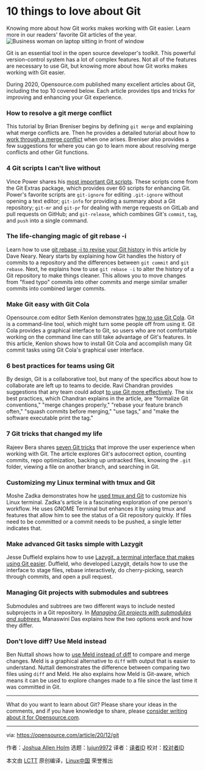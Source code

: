 [#]: collector: (lujun9972)
[#]: translator: (lxbwolf)
[#]: reviewer: ( )
[#]: publisher: ( )
[#]: url: ( )
[#]: subject: (10 things to love about Git)
[#]: via: (https://opensource.com/article/20/12/git)
[#]: author: (Joshua Allen Holm https://opensource.com/users/holmja)

10 things to love about Git
======
Knowing more about how Git works makes working with Git easier. Learn
more in our readers' favorite Git articles of the year.
![Business woman on laptop sitting in front of window][1]

Git is an essential tool in the open source developer's toolkit. This powerful version-control system has a lot of complex features. Not all of the features are necessary to use Git, but knowing more about how Git works makes working with Git easier.

During 2020, Opensource.com published many excellent articles about Git, including the top 10 covered below. Each article provides tips and tricks for improving and enhancing your Git experience.

### How to resolve a git merge conflict

This tutorial by Brian Breniser begins by defining `git merge` and explaining what merge conflicts are. Then he provides a detailed tutorial about how to [work through a merge conflict][2] when one arises. Breniser also provides a few suggestions for where you can go to learn more about resolving merge conflicts and other Git functions.

### 4 Git scripts I can't live without

Vince Power shares his [most important Git scripts][3]. These scripts come from the Git Extras package, which provides over 60 scripts for enhancing Git. Power's favorite scripts are `git-ignore` for editing `.git-ignore` without opening a text editor; `git-info` for providing a summary about a Git repository; `git-mr` and `git-pr` for dealing with merge requests on GitLab and pull requests on GitHub; and `git-release`, which combines Git's `commit`, `tag`, and `push` into a single command.

### The life-changing magic of git rebase -i

Learn how to use [git rebase -i to revise your Git history][4] in this article by Dave Neary. Neary starts by explaining how Git handles the history of commits to a repository and the differences between `git commit` and `git rebase`. Next, he explains how to use `git rebase -i` to alter the history of a Git repository to make things cleaner. This allows you to move changes from "fixed typo" commits into other commits and merge similar smaller commits into combined larger commits.

### Make Git easy with Git Cola

Opensource.com editor Seth Kenlon demonstrates [how to use Git Cola][5]. Git is a command-line tool, which might turn some people off from using it. Git Cola provides a graphical interface to Git, so users who are not comfortable working on the command line can still take advantage of Git's features. In this article, Kenlon shows how to install Git Cola and accomplish many Git commit tasks using Git Cola's graphical user interface.

### 6 best practices for teams using Git

By design, Git is a collaborative tool, but many of the specifics about how to collaborate are left up to teams to decide. Ravi Chandran provides suggestions that any team could adopt [to use Git more effectively][6]. The six best practices, which Chandran explains in the article, are "formalize Git conventions," "merge changes properly," "rebase your feature branch often," "squash commits before merging," "use tags," and "make the software executable print the tag."

### 7 Git tricks that changed my life

Rajeev Bera shares [seven Git tricks][7] that improve the user experience when working with Git. The article explores Git's autocorrect option, counting commits, repo optimization, backing up untracked files, knowing the `.git` folder, viewing a file on another branch, and searching in Git.

### Customizing my Linux terminal with tmux and Git

Moshe Zadka demonstrates how he [used tmux and Git][8] to customize his Linux terminal. Zadka's article is a fascinating exploration of one person's workflow. He uses GNOME Terminal but enhances it by using tmux and features that allow him to see the status of a Git repository quickly. If files need to be committed or a commit needs to be pushed, a single letter indicates that.

### Make advanced Git tasks simple with Lazygit

Jesse Duffield explains how to use [Lazygit, a terminal interface that makes using Git easier][9]. Duffield, who developed Lazygit, details how to use the interface to stage files, rebase interactively, do cherry-picking, search through commits, and open a pull request.

### Managing Git projects with submodules and subtrees

Submodules and subtrees are two different ways to include nested subprojects in a Git repository. In [_Managing Git projects with submodules and subtrees_][10], Manaswini Das explains how the two options work and how they differ.

### Don't love diff? Use Meld instead

Ben Nuttall shows how to [use Meld instead of diff][11] to compare and merge changes. Meld is a graphical alternative to `diff` with output that is easier to understand. Nuttall demonstrates the difference between comparing two files using `diff` and Meld. He also explains how Meld is Git-aware, which means it can be used to explore changes made to a file since the last time it was committed in Git.

* * *

What do you want to learn about Git? Please share your ideas in the comments, and if you have knowledge to share, please [consider writing about it for Opensource.com][12].

--------------------------------------------------------------------------------

via: https://opensource.com/article/20/12/git

作者：[Joshua Allen Holm][a]
选题：[lujun9972][b]
译者：[译者ID](https://github.com/译者ID)
校对：[校对者ID](https://github.com/校对者ID)

本文由 [LCTT](https://github.com/LCTT/TranslateProject) 原创编译，[Linux中国](https://linux.cn/) 荣誉推出

[a]: https://opensource.com/users/holmja
[b]: https://github.com/lujun9972
[1]: https://opensource.com/sites/default/files/styles/image-full-size/public/lead-images/lenovo-thinkpad-laptop-concentration-focus-windows-office.png?itok=-8E2ihcF (Woman using laptop concentrating)
[2]: https://opensource.com/article/20/4/git-merge-conflict
[3]: https://opensource.com/article/20/4/git-extras
[4]: https://opensource.com/article/20/4/git-rebase-i
[5]: https://opensource.com/article/20/3/git-cola
[6]: https://opensource.com/article/20/7/git-best-practices
[7]: https://opensource.com/article/20/10/advanced-git-tips
[8]: https://opensource.com/article/20/7/tmux-git
[9]: https://opensource.com/article/20/3/lazygit
[10]: https://opensource.com/article/20/5/git-submodules-subtrees
[11]: https://opensource.com/article/20/3/meld
[12]: https://opensource.com/how-submit-article
